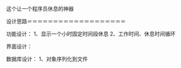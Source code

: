 这个让一个程序员休息的神器

设计思路＝＝＝＝＝＝＝＝＝＝＝＝＝＝＝＝＝＝＝

功能设计：
1、显示一个小时固定时间段休息
2、工作时间、休息时间循环


界面设计：


数据库设计：
1、对象序列化到文件






